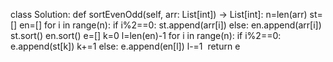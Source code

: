 class Solution:
def sortEvenOdd(self, arr: List[int]) -> List[int]:
n=len(arr)
st=[]
en=[]
for i in range(n):
if i%2==0:
st.append(arr[i])
else:
en.append(arr[i])
st.sort()
en.sort()
e=[]
k=0
l=len(en)-1
for i in range(n):
if i%2==0:
e.append(st[k])
k+=1
else:
e.append(en[l])
l-=1
​
return e